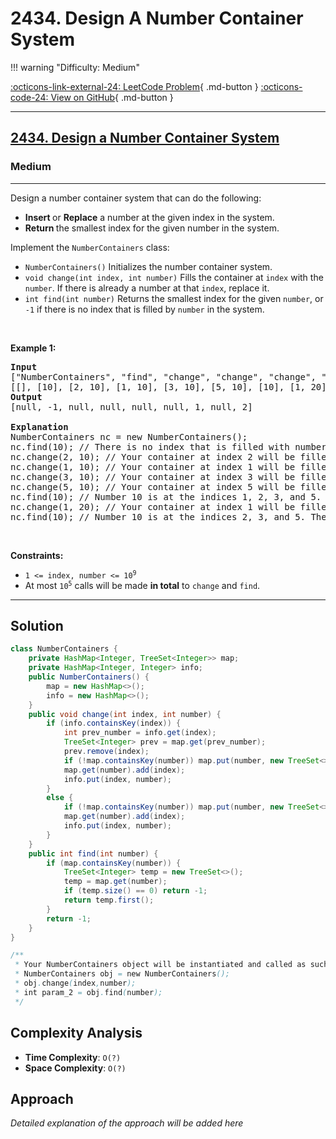 # 2434. Design A Number Container System

!!! warning "Difficulty: Medium"

[:octicons-link-external-24: LeetCode Problem](https://leetcode.com/problems/design-a-number-container-system/){ .md-button }
[:octicons-code-24: View on GitHub](https://github.com/RAJ8664/Leetcode/tree/master/2434-design-a-number-container-system){ .md-button }

---

<h2><a href="https://leetcode.com/problems/design-a-number-container-system">2434. Design a Number Container System</a></h2><h3>Medium</h3><hr><p>Design a number container system that can do the following:</p>

<ul>
	<li><strong>Insert </strong>or <strong>Replace</strong> a number at the given index in the system.</li>
	<li><strong>Return </strong>the smallest index for the given number in the system.</li>
</ul>

<p>Implement the <code>NumberContainers</code> class:</p>

<ul>
	<li><code>NumberContainers()</code> Initializes the number container system.</li>
	<li><code>void change(int index, int number)</code> Fills the container at <code>index</code> with the <code>number</code>. If there is already a number at that <code>index</code>, replace it.</li>
	<li><code>int find(int number)</code> Returns the smallest index for the given <code>number</code>, or <code>-1</code> if there is no index that is filled by <code>number</code> in the system.</li>
</ul>

<p>&nbsp;</p>
<p><strong class="example">Example 1:</strong></p>

<pre>
<strong>Input</strong>
[&quot;NumberContainers&quot;, &quot;find&quot;, &quot;change&quot;, &quot;change&quot;, &quot;change&quot;, &quot;change&quot;, &quot;find&quot;, &quot;change&quot;, &quot;find&quot;]
[[], [10], [2, 10], [1, 10], [3, 10], [5, 10], [10], [1, 20], [10]]
<strong>Output</strong>
[null, -1, null, null, null, null, 1, null, 2]

<strong>Explanation</strong>
NumberContainers nc = new NumberContainers();
nc.find(10); // There is no index that is filled with number 10. Therefore, we return -1.
nc.change(2, 10); // Your container at index 2 will be filled with number 10.
nc.change(1, 10); // Your container at index 1 will be filled with number 10.
nc.change(3, 10); // Your container at index 3 will be filled with number 10.
nc.change(5, 10); // Your container at index 5 will be filled with number 10.
nc.find(10); // Number 10 is at the indices 1, 2, 3, and 5. Since the smallest index that is filled with 10 is 1, we return 1.
nc.change(1, 20); // Your container at index 1 will be filled with number 20. Note that index 1 was filled with 10 and then replaced with 20. 
nc.find(10); // Number 10 is at the indices 2, 3, and 5. The smallest index that is filled with 10 is 2. Therefore, we return 2.
</pre>

<p>&nbsp;</p>
<p><strong>Constraints:</strong></p>

<ul>
	<li><code>1 &lt;= index, number &lt;= 10<sup>9</sup></code></li>
	<li>At most <code>10<sup>5</sup></code> calls will be made <strong>in total</strong> to <code>change</code> and <code>find</code>.</li>
</ul>


---

## Solution

```java
class NumberContainers {
    private HashMap<Integer, TreeSet<Integer>> map;
    private HashMap<Integer, Integer> info;
    public NumberContainers() {
        map = new HashMap<>();
        info = new HashMap<>();
    }
    public void change(int index, int number) {
        if (info.containsKey(index)) {
            int prev_number = info.get(index);
            TreeSet<Integer> prev = map.get(prev_number);
            prev.remove(index);
            if (!map.containsKey(number)) map.put(number, new TreeSet<>());
            map.get(number).add(index);
            info.put(index, number);
        }
        else {
            if (!map.containsKey(number)) map.put(number, new TreeSet<>());
            map.get(number).add(index);
            info.put(index, number);
        }
    }
    public int find(int number) {
        if (map.containsKey(number)) {
            TreeSet<Integer> temp = new TreeSet<>();
            temp = map.get(number);
            if (temp.size() == 0) return -1;
            return temp.first();
        }
        return -1;
    }
}

/**
 * Your NumberContainers object will be instantiated and called as such:
 * NumberContainers obj = new NumberContainers();
 * obj.change(index,number);
 * int param_2 = obj.find(number);
 */
```

## Complexity Analysis

- **Time Complexity**: `O(?)`
- **Space Complexity**: `O(?)`

## Approach

*Detailed explanation of the approach will be added here*

